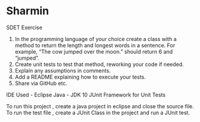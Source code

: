 # Sharmin
SDET Exercise

1. In the programming language of your choice create a class with a method to return the
length and longest words in a sentence. For example, “The cow jumped over the moon.”
should return 6 and “jumped”.
2. Create unit tests to test that method, reworking your code if needed.
3. Explain any assumptions in comments.
4. Add a README explaining how to execute your tests.
5. Share via GitHub etc.

IDE Used - Eclipse 
Java - JDK 10
JUnit Framework for Unit Tests

To run this project , create a java project in eclipse and close the source file. 
To run the test file , create a JUnit Class in the project and run a JUnit test.
